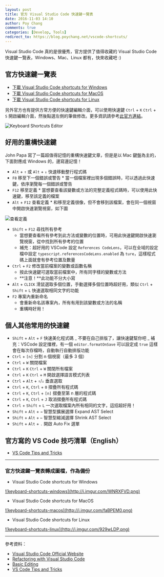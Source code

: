 ```yaml
---
layout: post
title: 官方 Visual Studio Code 快速鍵一覽表
date: 2016-11-03 14:10
author: Poy Chang
comments: true
categories: [Develop, Tools]
redirect_to: https://blog.poychang.net/vscode-shortcuts/
---
```


Visual Studio Code 真的是很優秀，官方提供了值得收藏的 Visual Studio Code 快速鍵一覽表，Windows、Mac、Linux 都有，快來收藏吧 :)

## 官方快速鍵一覽表

- [下載 Visual Studio Code shortcuts for Windows](http://code.visualstudio.com/shortcuts/keyboard-shortcuts-windows.pdf)
- [下載 Visual Studio Code shortcuts for MacOS](http://code.visualstudio.com/shortcuts/keyboard-shortcuts-macos.pdf)
- [下載 Visual Studio Code shortcuts for Linux](http://code.visualstudio.com/shortcuts/keyboard-shortcuts-linux.pdf)

另外官方也有提供方常方便的快速鍵編輯介面，可以使用快速鍵 `Ctrl` + `K` `Ctrl` + `S` 開啟編輯介面，然後點選左側的筆做修改。更多資訊請參考[此官方連結](https://code.visualstudio.com/docs/getstarted/keybindings)。

![Keyboard Shortcuts Editor](https://i.imgur.com/LEoMq4K.png)

## 好用的重構快速鍵

John Papa 寫了一篇超值得記憶的重構快速鍵文章，但是是以 Mac 鍵盤為主的，下面對應成 Windows 的，邊寫邊記憶！

- `Alt` + `↑` 或 `Alt` + `↓` 快速移動整行程式碼
- `F8` 移至下一個錯誤或警告 \* 當一個檔案裡出現多個錯誤時，可以透過此快速鍵，依序瀏覽每一個錯誤或警告
- `F12` 移至定義 \* 當想要查看該變數或方法的完整定義程式碼時，可以使用此快速鍵，移至該定義的檔案
- `Alt` + `F12` 查看定義 \* 和移至定義很像，但不會移到該檔案，會在同一個視窗中開啟快速瀏覽視窗，如下圖

![查看定義](http://i.imgur.com/Qo6xoz0.png)

- `Shift` + `F12` 尋找所有參考
  - 當想要查看所有參考到此方法或變數的位置時，可用此快速鍵開啟快速瀏覽視窗，從中找到所有參考的位置
  - 補充：超好用的 VSCode 設定 `References CodeLens`，可以在全域的設定檔中設定 `typescript.referencesCodeLens.enabled` 為 `ture`，這樣程式碼上面就會有參考位置及數量
- `Ctrl` + `F2` 修改當前檔案的變數或函數名稱
  - 按此快速鍵可選取當前檔案中，所有同字樣的變數或方法
  - **注意！**此功能不分大小寫
- `Alt` + `CLICK` 滑鼠選取多個位置，手動選擇多個位置時超好用，類似 `Ctrl` + `Shift` + `L` 快速選取相同文字的功能
- `F2` 專案內重新命名
  - 會重新命名該專案內，所有有用到該變數或方法的名稱
  - 重構時好用！

## 個人其他常用的快速鍵

- `Shift` + `Alt` + `F` 快速美化程式碼
  _ 不要在自己排版了，讓快速鍵幫你吧
  _ 補充：VSCode 設定擋裡，有一個 `editor.formatOnSave` 可以設定成 `true` 這樣會在每次存檔時，自動執行自動排版功能
- `Ctrl` + `[n]` 分割 n 個視窗（最多 3 個）
- `Ctrl` + `W` 關閉檔案
- `Ctrl` + `K` `Ctrl` + `W` 關閉所有檔案
- `Ctrl` + `K` `Ctrl` + `M` 開啟選擇語言模式列表
- `Ctrl` + `Alt` + `↑`/`↓` 垂直選取
- `Ctrl` + `K`, `Ctrl` + `0` 摺疊所有程式碼
- `Ctrl` + `K`, `Ctrl` + `[n]` 摺疊至第 n 層的程式碼
- `Ctrl` + `K`, `Ctrl` + `J` 取消摺疊所有程式碼
- `Ctrl` + `Shift` + `L` 一次選取檔案內所有相同的文字，這招超好用！
- `Shift` + `Alt` + `→` 智慧型擴展選擇 Expand AST Select
- `Shift` + `Alt` + `←` 智慧型縮減選擇 Shrink AST Select
- `Shift` + `Alt` + `.` 開啟 Auto Fix 選單

## 官方寫的 VS Code 技巧清單（English）

- [VS Code Tips and Tricks](https://github.com/Microsoft/vscode-tips-and-tricks)

---

### 官方快速鍵一覽表轉成圖檔，作為備份

- Visual Studio Code shortcuts for Windows

<a href="http://i.imgur.com/WNRXFVD.png" target="_blank">
  ![keyboard-shortcuts-windows](http://i.imgur.com/WNRXFVD.png)
</a>

- Visual Studio Code shortcuts for MacOS

<a href="http://i.imgur.com/faBPEM0.png" target="_blank">
  ![keyboard-shortcuts-macos](http://i.imgur.com/faBPEM0.png)
</a>

- Visual Studio Code shortcuts for Linux

<a href="http://i.imgur.com/929wLDP.png" target="_blank">
  ![keyboard-shortcuts-linux](http://i.imgur.com/929wLDP.png)
</a>

---

參考資料：

- [Visual Studio Code Official Website](http://code.visualstudio.com/)
- [Refactoring with Visual Studio Code](https://johnpapa.net/refactoring-with-visual-studio-code/)
- [Basic Editing](https://code.visualstudio.com/docs/editor/codebasics#_folding)
- [VS Code Tips and Tricks](https://github.com/Microsoft/vscode-tips-and-tricks)
